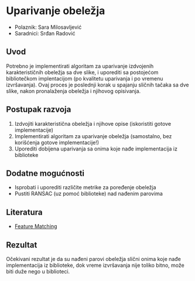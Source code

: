 # Uparivanje obeležja

- Polaznik: Sara Milosavljević
- Saradnici: Srđan Radović

## Uvod

Potrebno je implementirati algoritam za uparivanje izdvojenih
karakterističnih obeležja sa dve slike, i uporediti sa postojećom
bibliotečkom implentacijom (po kvalitetu uparivanja i po vremenu
izvršavanja). Ovaj proces je poslednji korak u spajanju sličnih tačaka
sa dve slike, nakon pronalaženja obeležja i njihovog opisivanja.

## Postupak razvoja

1.  Izdvojiti karakteristična obeležja i njihove opise (iskoristiti gotove implementacije)
2.  Implementirati algoritam za uparivanje obeležja (samostalno, bez korišćenja gotove implementacije!)
3.  Uporediti dobijena uparivanja sa onima koje nađe implementacija iz biblioteke

## Dodatne mogućnosti

- Isprobati i uporediti različite metrike za poređenje obeležja
- Pustiti RANSAC (uz pomoć biblioteke) nad nađenim parovima

## Literatura

- [Feature Matching](https://docs.opencv.org/4.x/dc/dc3/tutorial_py_matcher.html)

## Rezultat

Očekivani rezultat je da su nađeni parovi obeležja slični onima koje
nađe implementacija iz biblioteke, dok vreme izvršavanja nije toliko
bitno, može biti duže nego u biblioteci.
